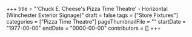 +++
title = "'Chuck E. Cheese's Pizza Time Theatre' - Horizontal (Winchester Exterior Signage)"
draft = false
tags = ["Store Fixtures"]
categories = ["Pizza Time Theatre"]
pageThumbnailFile = ""
startDate = "1977-00-00"
endDate = "0000-00-00"
contributors = []
+++
